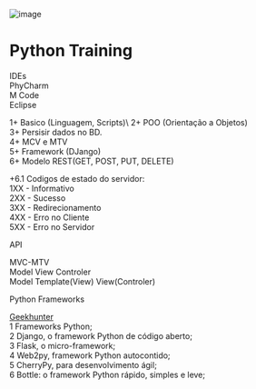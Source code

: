 ![image](https://user-images.githubusercontent.com/3974176/124803514-98814e00-df2f-11eb-98ec-46daa5325bb9.png)

# Python Training

IDEs\
PhyCharm\
M Code\
Eclipse

1+ Basico (Linguagem, Scripts)\ 
2+ POO (Orientação a Objetos)\
3+ Persisir dados no BD.\
4+ MCV e MTV\
5+ Framework (DJango)\
6+ Modelo REST(GET, POST, PUT, DELETE) 

+6.1 Codigos de estado do servidor:\
1XX - Informativo\
2XX - Sucesso\
3XX - Redirecionamento\
4XX - Erro no Cliente\
5XX - Erro no Servidor



API

MVC-MTV\
Model View Controler\
Model Template(View) View(Controler)


Python Frameworks 

[Geekhunter](https://blog.geekhunter.com.br/os-5-melhores-frameworks-de-python/)\
1 Frameworks Python;\
2 Django, o framework Python de código aberto;\
3 Flask, o micro-framework;\
4 Web2py, framework Python autocontido;\
5 CherryPy, para desenvolvimento ágil;\
6 Bottle: o framework Python rápido, simples e leve;

